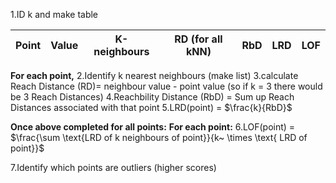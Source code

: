 1.ID k and make table

| Point | Value | K-neighbours | RD (for all kNN) | RbD | LRD | LOF |
| ----- | ----- | ------------ | ---------------- | --- | --- | --- |
**For each point,** 
2.Identify k nearest neighbours (make list)
3.calculate Reach Distance (RD)= neighbour value - point value (so if k = 3 there would be 3 Reach Distances)
4.Reachbility Distance (RbD) = Sum up Reach Distances associated with that point
5.LRD(point) = $\frac{k}{RbD}$

**Once above completed for all points:** 
**For each point:** 
6.LOF(point) = $\frac{\sum \text{LRD of k neighbours of point}}{k~ \times \text{ LRD of point}}$

7.Identify which points are outliers (higher scores)
